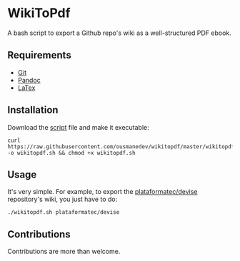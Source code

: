 # WikiToPdf
A bash script to export a Github repo's wiki as a well-structured PDF ebook.

## Requirements
- [Git](https://git-scm.com/)
- [Pandoc](http://pandoc.org/)
- [LaTex](https://www.latex-project.org/)

## Installation
Download the [script](https://raw.githubusercontent.com/ousmanedev/wikitopdf/master/wikitopdf.sh) file and make it executable:
```
curl https://raw.githubusercontent.com/ousmanedev/wikitopdf/master/wikitopdf.sh -o wikitopdf.sh && chmod +x wikitopdf.sh
```


## Usage
It's very simple.
For example, to export the [plataformatec/devise](https://github.com/plataformatec/devise) repository's wiki, you just have to do:
```
./wikitopdf.sh plataformatec/devise
```

## Contributions
Contributions are more than welcome.
